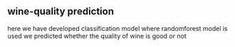 ## wine-quality prediction
here we have developed classification model where randomforest model is used
we predicted whether the quality of wine is good or not 
